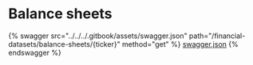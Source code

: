 # Balance sheets

{% swagger src="../../../.gitbook/assets/swagger.json" path="/financial-datasets/balance-sheets/{ticker}" method="get" %}
[swagger.json](../../../.gitbook/assets/swagger.json)
{% endswagger %}
